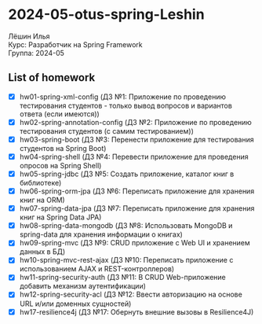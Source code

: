 # 2024-05-otus-spring-Leshin

Лёшин Илья  
Курс: Разработчик на Spring Framework  
Группа: 2024-05

## List of homework
- [x] hw01-spring-xml-config (ДЗ №1: Приложение по проведению тестирования студентов - только вывод вопросов и вариантов ответа (если имеются))
- [x] hw02-spring-annotation-config (ДЗ №2: Приложение по проведению тестирования студентов (с самим тестированием))
- [x] hw03-spring-boot (ДЗ №3: Перенести приложение для тестирования студентов на Spring Boot)
- [x] hw04-spring-shell (ДЗ №4: Перевести приложение для проведения опросов на Spring Shell)
- [x] hw05-spring-jdbc (ДЗ №5: Создать приложение, каталог книг в библиотеке)
- [x] hw06-spring-orm-jpa (ДЗ №6: Переписать приложение для хранения книг на ORM)
- [x] hw07-spring-data-jpa (ДЗ №7: Переписать приложение для хранения книг на Spring Data JPA)
- [x] hw08-spring-data-mongodb (ДЗ №8: Использовать MongoDB и spring-data для хранения информации о книгах)
- [x] hw09-spring-mvc (ДЗ №9: CRUD приложение с Web UI и хранением данных в БД)
- [x] hw10-spring-mvc-rest-ajax (ДЗ №10: Переписать приложение с использованием AJAX и REST-контроллеров)
- [x] hw11-spring-security-auth (ДЗ №11: В CRUD Web-приложение добавить механизм аутентификации)
- [x] hw12-spring-security-acl (ДЗ №12: Ввести авторизацию на основе URL и/или доменных сущностей)
- [x] hw17-resilience4j (ДЗ №17: Обернуть внешние вызовы в Resilience4J)